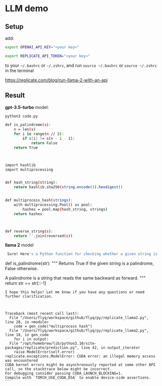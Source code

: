 # LLM demo

## Setup
add:
```sh
export OPENAI_API_KEY="<your key>"

export REPLICATE_API_TOKEN="<your key>"
```
to your `~/.bashrc` or `~/.zshrc`, and run `source ~/.bashrc` or `source ~/.zshrc` in the terminal

https://replicate.com/blog/run-llama-2-with-an-api

## Result
**gpt-3.5-turbo** model:

```sh
python3 code.py

def is_palindrome(s):
    n = len(s)
    for i in range(n // 2):
        if s[i] != s[n - i - 1]:
            return False
    return True



import hashlib
import multiprocessing


def hash_string(string):
    return hashlib.sha256(string.encode()).hexdigest()


def multiprocess_hash(strings):
    with multiprocessing.Pool() as pool:
        hashes = pool.map(hash_string, strings)
    return hashes



def reverse_string(s):
    return ''.join(reversed(s))
```

**llama 2** model
```sh
 Sure! Here's a Python function for checking whether a given string is a palindrome or not:
````
def is_palindrome(str):
   """
   Returns True if the given string is a palindrome, False otherwise.
   
   A palindrome is a string that reads the same backward as forward.
   """
   return str == str[::-1]
````
I hope this helps! Let me know if you have any questions or need further clarification.



Traceback (most recent call last):
  File "/Users/flyq/workspace/github/flyq/py/replicate_llama2.py", line 28, in <module>
    code = gen_code("multiprocess hash")
  File "/Users/flyq/workspace/github/flyq/py/replicate_llama2.py", line 18, in gen_code
    for i in output:
  File "/opt/homebrew/lib/python3.10/site-packages/replicate/prediction.py", line 42, in output_iterator
    raise ModelError(self.error)
replicate.exceptions.ModelError: CUDA error: an illegal memory access was encountered
CUDA kernel errors might be asynchronously reported at some other API call, so the stacktrace below might be incorrect.
For debugging consider passing CUDA_LAUNCH_BLOCKING=1.
Compile with `TORCH_USE_CUDA_DSA` to enable device-side assertions.
```
